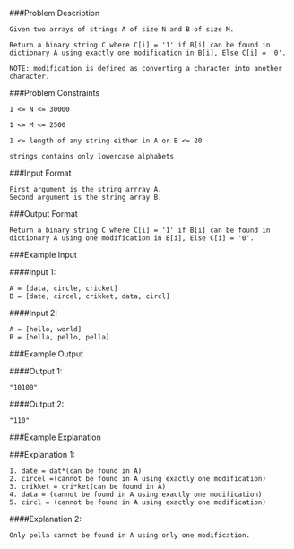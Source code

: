 ###Problem Description
```
Given two arrays of strings A of size N and B of size M.

Return a binary string C where C[i] = '1' if B[i] can be found in dictionary A using exactly one modification in B[i], Else C[i] = '0'.

NOTE: modification is defined as converting a character into another character.
```


###Problem Constraints

```
1 <= N <= 30000

1 <= M <= 2500

1 <= length of any string either in A or B <= 20

strings contains only lowercase alphabets
```


###Input Format

```
First argument is the string arrray A.
Second argument is the string array B.
```


###Output Format

```
Return a binary string C where C[i] = '1' if B[i] can be found in dictionary A using one modification in B[i], Else C[i] = '0'.
```


###Example Input

####Input 1:

```
A = [data, circle, cricket]
B = [date, circel, crikket, data, circl]
```
####Input 2:

```
A = [hello, world]
B = [hella, pello, pella]
```

###Example Output

####Output 1:

```
"10100"
```
####Output 2:

```
"110"
```



###Example Explanation

###Explanation 1:

```
1. date = dat*(can be found in A)
2. circel =(cannot be found in A using exactly one modification)
3. crikket = cri*ket(can be found in A)
4. data = (cannot be found in A using exactly one modification)
5. circl = (cannot be found in A using exactly one modification)
```
####Explanation 2:

```
Only pella cannot be found in A using only one modification.
```